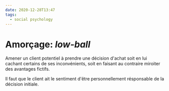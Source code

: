 ```yaml
---
date: 2020-12-28T13:47
tags:
  - social psychology
---
```


# Amorçage: *low-ball*

Amener un client potentiel à prendre une décision d'achat soit en lui cachant certains de ses inconvénients, soit en faisant au contraire miroiter des avantages fictifs.

Il faut que le client ait le sentiment d'être personnellement résponsable de la décision initiale.
